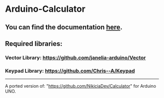 # Arduino-Calculator

## You can find the documentation [here](https://github.com/NikiciaDev/Arduino-Calculator/wiki/Prolog).

## Required libraries:

### Vector Library: https://github.com/janelia-arduino/Vector

### Keypad Library: https://github.com/Chris--A/Keypad

---------------------------------------------------------------------------------------------------------------------------------------------------------------------------------------------------------------------

A ported version of: "https://github.com/NikiciaDev/Calculator" for Arduino UNO.
